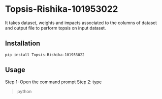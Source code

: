 # Topsis-Rishika-101953022
It takes dataset, weights and impacts associated to the columns of dataset and output file to perform topsis on input dataset.

## Installation
```pip install Topsis-Rishika-101953022```

## Usage
Step 1: Open the command prompt
Step 2: type 
> python <filename> <dataset> <weights> <impacts> <outputfilename>

